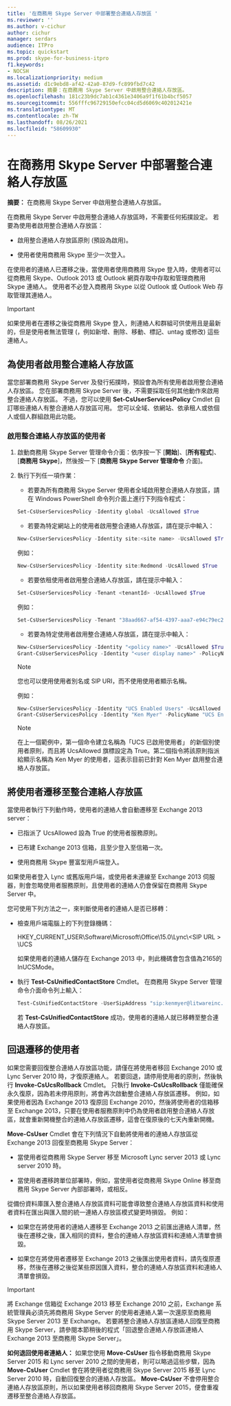 ```yaml
---
title: '在商務用 Skype Server 中部署整合連絡人存放區 '
ms.reviewer: ''
ms.author: v-cichur
author: cichur
manager: serdars
audience: ITPro
ms.topic: quickstart
ms.prod: skype-for-business-itpro
f1.keywords:
- NOCSH
ms.localizationpriority: medium
ms.assetid: d1c9ebd8-af42-42a0-87d9-fc899fbd7c42
description: 摘要：在商務用 Skype Server 中啟用整合連絡人存放區。
ms.openlocfilehash: 181c23b9dc7ab1c4361e3406a9f1f61b4bcf5057
ms.sourcegitcommit: 556fffc96729150efcc04cd5d6069c402012421e
ms.translationtype: MT
ms.contentlocale: zh-TW
ms.lasthandoff: 08/26/2021
ms.locfileid: "58609930"
---
```

# <a name="deploy-unified-contact-store-in-skype-for-business-server"></a>在商務用 Skype Server 中部署整合連絡人存放區
 
**摘要：** 在商務用 Skype Server 中啟用整合連絡人存放區。
  
在商務用 Skype Server 中啟用整合連絡人存放區時，不需要任何拓撲設定。 若要為使用者啟用整合連絡人存放區：
  
- 啟用整合連絡人存放區原則 (預設為啟用)。
    
- 使用者使用商務用 Skype 至少一次登入。
    
在使用者的連絡人已遷移之後，當使用者使用商務用 Skype 登入時，使用者可以從商務用 Skype、Outlook 2013 或 Outlook 網頁存取中存取和管理商務用 Skype 連絡人。 使用者不必登入商務用 Skype 以從 Outlook 或 Outlook Web 存取管理其連絡人。
  
> [!IMPORTANT]
> 如果使用者在遷移之後從商務用 Skype 登入，則連絡人和群組可供使用且是最新的，但是使用者無法管理 (，例如新增、刪除、移動、標記、untag 或修改) 這些連絡人。 
  
## <a name="enable-users-for-unified-contact-store"></a>為使用者啟用整合連絡人存放區

當您部署商務用 Skype Server 及發行拓撲時，預設會為所有使用者啟用整合連絡人存放區。 您在部署商務用 Skype Server 後，不需要採取任何其他動作來啟用整合連絡人存放區。 不過，您可以使用 **Set-CsUserServicesPolicy** Cmdlet 自訂哪些連絡人有整合連絡人存放區可用。 您可以全域、依網站、依承租人或依個人或個人群組啟用此功能。
  
### <a name="to-enable-users-for-unified-contact-store"></a>啟用整合連絡人存放區的使用者

1. 啟動商務用 Skype Server 管理命令介面：依序按一下 [**開始**]、[**所有程式**]、[**商務用 Skype**]，然後按一下 [**商務用 Skype Server 管理命令** 介面]。
    
2. 執行下列任一項作業：
    
   - 若要為所有商務用 Skype Server 使用者全域啟用整合連絡人存放區，請在 Windows PowerShell 命令列介面上進行下列指令程式：
    
   ```powershell
   Set-CsUserServicesPolicy -Identity global -UcsAllowed $True
   ```

   - 若要為特定網站上的使用者啟用整合連絡人存放區，請在提示中輸入：
    
   ```powershell
   New-CsUserServicesPolicy -Identity site:<site name> -UcsAllowed $True
   ```

   例如：
    
   ```powershell
   New-CsUserServicesPolicy -Identity site:Redmond -UcsAllowed $True
   ```

   - 若要依租使用者啟用整合連絡人存放區，請在提示中輸入：
    
   ```powershell
   Set-CsUserServicesPolicy -Tenant <tenantId> -UcsAllowed $True
   ```

   例如：
    
   ```powershell
   Set-CsUserServicesPolicy -Tenant "38aad667-af54-4397-aaa7-e94c79ec2308" -UcsAllowed $True
   ```

   - 若要為特定使用者啟用整合連絡人存放區，請在提示中輸入：
    
   ```powershell
   New-CsUserServicesPolicy -Identity "<policy name>" -UcsAllowed $True
   Grant-CsUserServicesPolicy -Identity "<user display name>" -PolicyName <"policy name">
   ```

    > [!NOTE]
    > 您也可以使用使用者別名或 SIP URI，而不使用使用者顯示名稱。 
  
    例如：
    
   ```powershell
   New-CsUserServicesPolicy -Identity "UCS Enabled Users" -UcsAllowed $True
   Grant-CsUserServicesPolicy -Identity "Ken Myer" -PolicyName "UCS Enabled Users"
   ```

    > [!NOTE]
    > 在上一個範例中，第一個命令建立名稱為「UCS 已啟用使用者」 的新個別使用者原則，而且將 UcsAllowed 旗標設定為 True。第二個指令將該原則指派給顯示名稱為 Ken Myer 的使用者，這表示目前已針對 Ken Myer 啟用整合連絡人存放區。
  
## <a name="migrate-users-to-unified-contact-store"></a>將使用者遷移至整合連絡人存放區

當使用者執行下列動作時，使用者的連絡人會自動遷移至 Exchange 2013 server：
  
- 已指派了 UcsAllowed 設為 True 的使用者服務原則。
    
- 已布建 Exchange 2013 信箱，且至少登入至信箱一次。
    
- 使用商務用 Skype 豐富型用戶端登入。
    
如果使用者登入 Lync 或舊版用戶端，或使用者未連線至 Exchange 2013 伺服器，則會忽略使用者服務原則，且使用者的連絡人仍會保留在商務用 Skype Server 中。
  
您可使用下列方法之一，來判斷使用者的連絡人是否已移轉： 
  
- 檢查用戶端電腦上的下列登錄機碼：
    
    HKEY_CURRENT_USER\Software\Microsoft\Office\15.0\Lync\\<SIP URL \> \UCS
    
    如果使用者的連絡人儲存在 Exchange 2013 中，則此機碼會包含值為2165的 InUCSMode。
    
- 執行 **Test-CsUnifiedContactStore** Cmdlet。 在商務用 Skype Server 管理命令介面命令列上輸入：
    
  ```powershell
  Test-CsUnifiedContactStore -UserSipAddress "sip:kenmyer@litwareinc.com" -TargetFqdn "atl-cs-001.litwareinc.com"
  ```

    若 **Test-CsUnifiedContactStore** 成功，使用者的連絡人就已移轉至整合連絡人存放區。
    
## <a name="roll-back-migrated-users"></a>回退遷移的使用者

如果您需要回復整合連絡人存放區功能，請僅在將使用者移回 Exchange 2010 或 Lync Server 2010 時，才復原連絡人。 若要回退，請停用使用者的原則，然後執行 **Invoke-CsUcsRollback** Cmdlet。 只執行 **Invoke-CsUcsRollback** 僅能確保永久復原，因為若未停用原則，將會再次啟動整合連絡人存放區遷移。 例如，如果使用者因為 Exchange 2013 復原回 Exchange 2010，然後將使用者的信箱移至 Exchange 2013，只要在使用者服務原則中仍為使用者啟用整合連絡人存放區，就會重新開機整合的連絡人存放區遷移，這會在復原後的七天內重新開機。
  
**Move-CsUser** Cmdlet 會在下列情況下自動將使用者的連絡人存放區從 Exchange 2013 回復至商務用 Skype Server：
  
- 當使用者從商務用 Skype Server 移至 Microsoft Lync server 2013 或 Lync server 2010 時。 
    
- 當使用者遷移跨單位部署時，例如，當使用者從商務用 Skype Online 移至商務用 Skype Server 內部部署時，或相反。
    
從備份資料庫匯入整合連絡人存放區資料可能會導致整合連絡人存放區資料和使用者資料在匯出與匯入間的統一連絡人存放區模式變更時損毀。 例如：
  
- 如果您在將使用者的連絡人遷移至 Exchange 2013 之前匯出連絡人清單，然後在遷移之後，匯入相同的資料，整合的連絡人存放區資料和連絡人清單會損毀。
    
- 如果您在將使用者遷移至 Exchange 2013 之後匯出使用者資料，請先復原遷移，然後在遷移之後從某些原因匯入資料，整合的連絡人存放區資料和連絡人清單會損毀。
    
> [!IMPORTANT]
> 將 Exchange 信箱從 Exchange 2013 移至 Exchange 2010 之前，Exchange 系統管理員必須先將商務用 Skype Server 的使用者連絡人第一次還原至商務用 Skype Server 2013 至 Exchange。 若要將整合連絡人存放區連絡人回復至商務用 Skype Server，請參閱本節稍後的程式「回退整合連絡人存放區連絡人 Exchange 2013 至商務用 Skype Server」。 
  
 **如何退回使用者連絡人：** 如果您使用 **Move-CsUser** 指令移動商務用 Skype Server 2015 和 Lync server 2010 之間的使用者，則可以略過這些步驟，因為 **Move-CsUser** Cmdlet 會在將使用者從商務用 Skype Server 2015 移至 Lync Server 2010 時，自動回復整合的連絡人存放區。 **Move-CsUser** 不會停用整合連絡人存放區原則，所以如果使用者移回商務用 Skype Server 2015，便會重複遷移至整合連絡人存放區。
  

